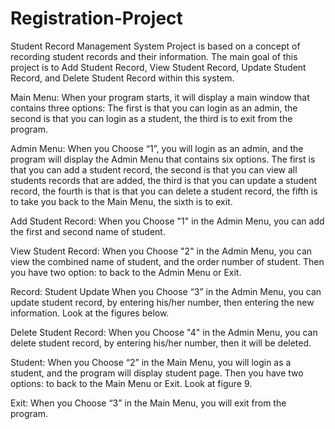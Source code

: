 # Registration-Project
Student Record Management System Project is based on a concept of recording student records and their information. The main goal of this project is to Add Student Record, View Student Record, Update Student Record, and Delete Student Record within this system.

Main Menu:
When your program starts, it will display a main window that contains three options: The first is that you can login as an admin, the second is that you can login as a student, the third is to exit from the program.

Admin Menu:
When you Choose “1”, you will login as an admin, and the program will display the Admin Menu that contains six options.
The first is that you can add a student record, the second is that you can view all students records that are added, the third is that you can update a student record, the fourth is that is that you can delete a student record, the fifth is to take you back to the Main Menu, the sixth is to exit.

Add Student Record:
When you Choose "1" in the Admin Menu, you can add the first and second name of student.

View Student Record:
When you Choose "2" in the Admin Menu, you can view the combined name of student, and the order number of student. Then you have two option: to back to the Admin Menu or Exit.

Record: Student Update
When you Choose “3” in the Admin Menu, you can update student record, by entering his/her number, then entering the new information. Look at the figures below.

Delete Student Record:
When you Choose "4" in the Admin Menu, you can delete student record, by entering his/her number, then it will be deleted.

Student:
When you Choose “2” in the Main Menu, you will login as a student, and the program will display student page. Then you have two options: to back to the Main Menu or Exit. Look at figure 9.

Exit:
When you Choose “3” in the Main Menu, you will exit from the program.
